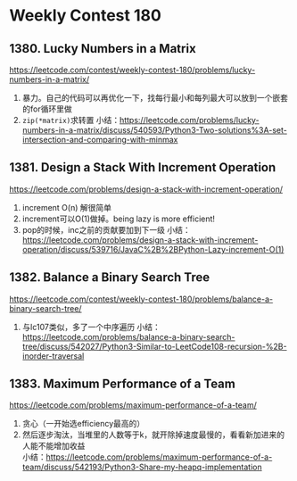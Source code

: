 # Weekly Contest 180
## 1380. Lucky Numbers in a Matrix
https://leetcode.com/contest/weekly-contest-180/problems/lucky-numbers-in-a-matrix/  
1. 暴力。自己的代码可以再优化一下，找每行最小和每列最大可以放到一个嵌套的for循环里做
2. `zip(*matrix)`求转置
小结：https://leetcode.com/problems/lucky-numbers-in-a-matrix/discuss/540593/Python3-Two-solutions%3A-set-intersection-and-comparing-with-minmax  
## 1381. Design a Stack With Increment Operation
https://leetcode.com/problems/design-a-stack-with-increment-operation/  
1. increment O(n) 解很简单
2. increment可以O(1)做掉。being lazy is more efficient!  
3. pop的时候，inc之前的贡献要加到下一级
小结：https://leetcode.com/problems/design-a-stack-with-increment-operation/discuss/539716/JavaC%2B%2BPython-Lazy-increment-O(1)  
## 1382. Balance a Binary Search Tree
https://leetcode.com/contest/weekly-contest-180/problems/balance-a-binary-search-tree/  
1. 与lc107类似，多了一个中序遍历
小结：https://leetcode.com/problems/balance-a-binary-search-tree/discuss/542027/Python3-Similar-to-LeetCode108-recursion-%2B-inorder-traversal  
## 1383. Maximum Performance of a Team 
https://leetcode.com/problems/maximum-performance-of-a-team/  
1. 贪心（一开始选efficiency最高的）
2. 然后逐步淘汰，当堆里的人数等于k，就开除掉速度最慢的，看看新加进来的人能不能增加收益  
小结：https://leetcode.com/problems/maximum-performance-of-a-team/discuss/542193/Python3-Share-my-heapq-implementation


